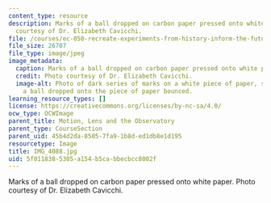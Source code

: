 ```yaml
---
content_type: resource
description: Marks of a ball dropped on carbon paper pressed onto white paper. Photo
  courtesy of Dr. Elizabeth Cavicchi.
file: /courses/ec-050-recreate-experiments-from-history-inform-the-future-from-the-past-galileo-january-iap-2010/5f0118385305a154b5cabbecbcc8002f_IMG_4088.jpg
file_size: 26707
file_type: image/jpeg
image_metadata:
  caption: Marks of a ball dropped on carbon paper pressed onto white paper.
  credit: Photo courtesy of Dr. Elizabeth Cavicchi.
  image-alt: Photo of dark series of marks on a white piece of paper, showing where
    a ball dropped onto the piece of paper bounced.
learning_resource_types: []
license: https://creativecommons.org/licenses/by-nc-sa/4.0/
ocw_type: OCWImage
parent_title: Motion, Lens and the Observatory
parent_type: CourseSection
parent_uid: 45b4d2da-8505-7fa9-1b8d-ed1db8e1d195
resourcetype: Image
title: IMG_4088.jpg
uid: 5f011838-5305-a154-b5ca-bbecbcc8002f
---
```

Marks of a ball dropped on carbon paper pressed onto white paper. Photo courtesy of Dr. Elizabeth Cavicchi.
